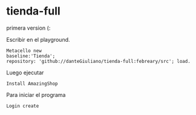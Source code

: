 # tienda-full
primera version (:

Escribir en el playground.

```
Metacello new
baseline:'Tienda';
repository: 'github://danteGiuliano/tienda-full:febreary/src'; load.
```
Luego ejecutar 

```
Install AmazingShop
``` 

Para iniciar el programa 
```
Login create
```
